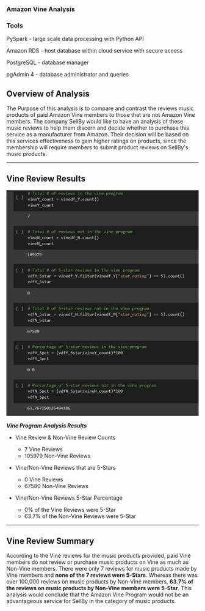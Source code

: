 ### Amazon Vine Analysis

### Tools
PySpark - large scale data processing with Python API

Amazon RDS - host database within cloud service with secure access

PostgreSQL - database manager

pgAdmin 4 - database administrator and queries


## __Overview of Analysis__

The Purpose of this analysis is to compare and contrast the reviews music products of paid Amazon Vine members to those that are not Amazon Vine members. The company SellBy would like to have an analysis of these music reviews to help them discern and decide whether to purchase this service as a manufacturer from Amazon. Their decision will be based on this services effectiveness to gain higher ratings on products, since the membership will require members to submit product reviews on SellBy's music products.

---------------------------

## __Vine Review Results__

![logo](https://github.com/DonnieGrhm/Amazon_Vine_Analysis/blob/main/Analysis_results.PNG?raw=true)   

***Vine Program Analysis Results***

- Vine Review & Non-Vine Review Counts
    - 7 Vine Reviews
    - 105979 Non-Vine Reviews

- Vine/Non-Vine Reviews that are 5-Stars
    - 0 Vine Reviews
    - 67580 Non-Vine Reviews

- Vine/Non-Vine Reviews 5-Star Percentage
    - 0% of the Vine Reviews were 5-Star
    - 63.7% of the Non-Vine Reviews were 5-Star

-------------------------

## __Vine Review Summary__

According to the Vine reviews for the music products provided, paid Vine members do not review or purchase music products on Vine as much as Non-Vine members. There were only 7 reviews for music products made by Vine members and **none of the 7 reviews were 5-Stars**. Whereas there was over 100,000 reviews on music products by Non-Vine members, **63.7% of the reviews on music products by Non-Vine members were 5-Star**. This analysis would conclude that the Amazon Vine Program would not be an advantageous service for SellBy in the category of music products.